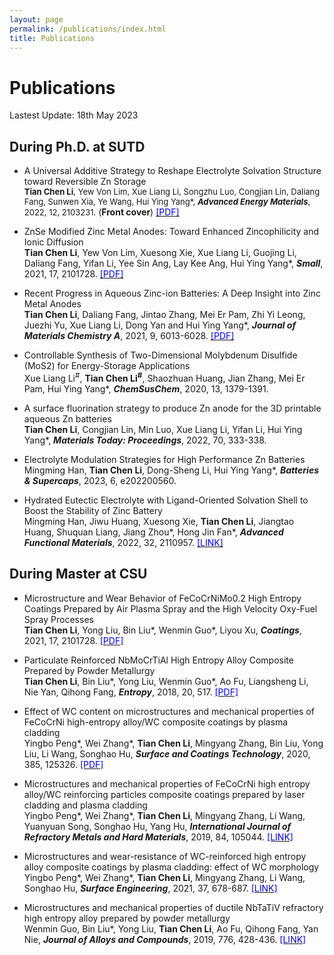 ```yaml
---
layout: page
permalink: /publications/index.html
title: Publications
---
```


# Publications

Lastest Update: 18th May 2023

## During Ph.D. at SUTD

- A Universal Additive Strategy to Reshape Electrolyte Solvation Structure toward Reversible Zn Storage <br><font size=2 >**Tian Chen Li**, Yew Von Lim, Xue Liang Li, Songzhu Luo, Congjian Lin, Daliang Fang, Sunwen Xia, Ye Wang, Hui Ying Yang*, **_Advanced Energy Materials_**, 2022, 12, 2103231.</font> (**Front cover**) [<font color=Blue>[PDF]</font>](https://tianchenli.com/mypaper/2022AEM.pdf)

- ZnSe Modified Zinc Metal Anodes: Toward Enhanced Zincophilicity and Ionic Diffusion<br>**Tian Chen Li**, Yew Von Lim, Xuesong Xie, Xue Liang Li, Guojing Li, Daliang Fang, Yifan Li, Yee Sin Ang, Lay Kee Ang, Hui Ying Yang*, **_Small_**, 2021, 17, 2101728. [<font color=Blue>[PDF]</font>](https://tianchenli.com/mypaper/2021SMALL.pdf)

- Recent Progress in Aqueous Zinc-ion Batteries: A Deep Insight into Zinc Metal Anodes<br>**Tian Chen Li**, Daliang Fang, Jintao Zhang, Mei Er Pam, Zhi Yi Leong, Juezhi Yu, Xue Liang Li, Dong Yan and Hui Ying Yang*, **_Journal of Materials Chemistry A_**, 2021, 9, 6013-6028. [<font color=Blue>[PDF]</font>](https://tianchenli.com/mypaper/2021JMCA.pdf)

- Controllable Synthesis of Two-Dimensional Molybdenum Disulfide (MoS2) for Energy-Storage Applications<br>Xue Liang Li<sup>#</sup>, **Tian Chen Li<sup>#</sup>**, Shaozhuan Huang, Jian Zhang, Mei Er Pam, Hui Ying Yang*, **_ChemSusChem_**, 2020, 13, 1379-1391.

- A surface fluorination strategy to produce Zn anode for the 3D printable aqueous Zn batteries<br>**Tian Chen Li**, Congjian Lin, Min Luo, Xue Liang Li, Yifan Li, Hui Ying Yang*, **_Materials Today: Proceedings_**, 2022, 70, 333-338.

- Electrolyte Modulation Strategies for High Performance Zn Batteries<br>Mingming Han, **Tian Chen Li**, Dong-Sheng Li, Hui Ying Yang*, **_Batteries & Supercaps_**, 2023, 6, e202200560.

- Hydrated Eutectic Electrolyte with Ligand-Oriented Solvation Shell to Boost the Stability of Zinc Battery<br>Mingming Han, Jiwu Huang, Xuesong Xie, **Tian Chen Li**, Jiangtao Huang, Shuquan Liang, Jiang Zhou\*, Hong Jin Fan\*, **_Advanced Functional Materials_**, 2022, 32, 2110957. [<font color=Blue>[LINK]</font>](https://onlinelibrary.wiley.com/doi/10.1002/adfm.202110957?af=R)

## During Master at CSU

- Microstructure and Wear Behavior of FeCoCrNiMo0.2 High Entropy Coatings Prepared by Air Plasma Spray and the High Velocity Oxy-Fuel Spray Processes<br>**Tian Chen Li**, Yong Liu, Bin Liu\*, Wenmin Guo\*, Liyou Xu, **_Coatings_**, 2021, 17, 2101728. [<font color=Blue>[PDF]</font>](https://www.mdpi.com/2079-6412/7/9/151)

- Particulate Reinforced NbMoCrTiAl High Entropy Alloy Composite Prepared by Powder Metallurgy<br>**Tian Chen Li**, Bin Liu\*, Yong Liu, Wenmin Guo\*, Ao Fu, Liangsheng Li, Nie Yan, Qihong Fang, **_Entropy_**, 2018, 20, 517. [<font color=Blue>[PDF]</font>](https://www.mdpi.com/1099-4300/20/7/517)

- Effect of WC content on microstructures and mechanical properties of FeCoCrNi high-entropy alloy/WC composite coatings by plasma cladding<br>Yingbo Peng\*, Wei Zhang\*, **Tian Chen Li**, Mingyang Zhang, Bin Liu, Yong Liu, Li Wang, Songhao Hu, **_Surface and Coatings Technology_**, 2020, 385, 125326. [<font color=Blue>[PDF]</font>](https://tianchenli.com/mypaper/2020SCT.pdf)

- Microstructures and mechanical properties of FeCoCrNi high entropy alloy/WC reinforcing particles composite coatings prepared by laser cladding and plasma cladding<br>Yingbo Peng\*, Wei Zhang\*, **Tian Chen Li**, Mingyang Zhang, Li Wang, Yuanyuan Song, Songhao Hu, Yang Hu, **_International Journal of Refractory Metals and Hard Materials_**, 2019, 84, 105044. [<font color=Blue>[LINK]</font>](https://doi.org/10.1016/j.surfcoat.2019.125326)

- Microstructures and wear-resistance of WC-reinforced high entropy alloy composite coatings by plasma cladding: effect of WC morphology<br>Yingbo Peng\*, Wei Zhang\*, **Tian Chen Li**, Mingyang Zhang, Li Wang, Songhao Hu, **_Surface Engineering_**, 2021, 37, 678-687. [<font color=Blue>[LINK]</font>](https://doi.org/10.1080/02670844.2020.1812480)

- Microstructures and mechanical properties of ductile NbTaTiV refractory high entropy alloy prepared by powder metallurgy<br>Wenmin Guo, Bin Liu\*, Yong Liu, **Tian Chen Li**, Ao Fu, Qihong Fang, Yan Nie, **_Journal of Alloys and Compounds_**, 2019, 776, 428-436. [<font color=Blue>[LINK]</font>](https://doi.org/10.1016/j.jallcom.2018.10.230)

